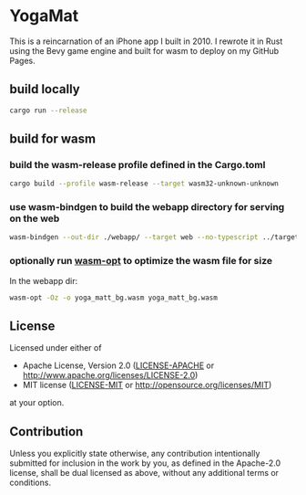 # YogaMat

This is a reincarnation of an iPhone app I built in 2010.
I rewrote it in Rust using the Bevy game engine and built for wasm to deploy
on my GitHub Pages.

## build locally
```bash
cargo run --release
```
## build for wasm
### build the wasm-release profile defined in the Cargo.toml
```bash
cargo build --profile wasm-release --target wasm32-unknown-unknown
```
### use wasm-bindgen to build the webapp directory for serving on the web
```bash
wasm-bindgen --out-dir ./webapp/ --target web --no-typescript ../target/wasm32-unknown-unknown/wasm-release/yoga_matt.wasm
```
### optionally run [wasm-opt](https://crates.io/crates/wasm-opt) to optimize the wasm file for size
In the webapp dir:
```bash
wasm-opt -Oz -o yoga_matt_bg.wasm yoga_matt_bg.wasm
```

## License

Licensed under either of

 * Apache License, Version 2.0
   ([LICENSE-APACHE](LICENSE-APACHE) or http://www.apache.org/licenses/LICENSE-2.0)
 * MIT license
   ([LICENSE-MIT](LICENSE-MIT) or http://opensource.org/licenses/MIT)

at your option.

## Contribution

Unless you explicitly state otherwise, any contribution intentionally submitted
for inclusion in the work by you, as defined in the Apache-2.0 license, shall be
dual licensed as above, without any additional terms or conditions.
